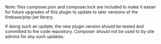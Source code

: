 Note: files composer.json and composer.lock are included to make it easier for future upgrades of this plugin to update to later versions of the firebase/php-jwt library.

If doing such an update, the new plugin version should be tested and committed to the code repository. Composer should not be used to by site admins for any such updates.
